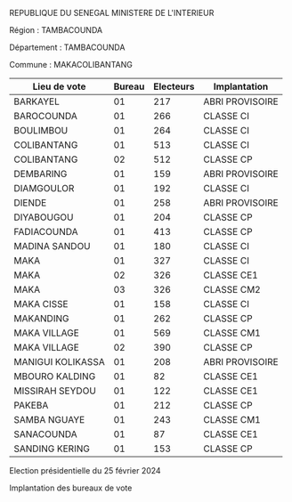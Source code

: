 REPUBLIQUE DU SENEGAL MINISTERE DE L'INTERIEUR

Région : TAMBACOUNDA

Département : TAMBACOUNDA

Commune : MAKACOLIBANTANG

| Lieu de vote | Bureau | Electeurs | Implantation |
| - | - | - | - |
| BARKAYEL | 01 | 217 | ABRI PROVISOIRE |
| BAROCOUNDA | 01 | 266 | CLASSE CI |
| BOULIMBOU | 01 | 264 | CLASSE CI |
| COLIBANTANG | 01 | 513 | CLASSE CI |
| COLIBANTANG | 02 | 512 | CLASSE CP |
| DEMBARING | 01 | 159 | ABRI PROVISOIRE |
| DIAMGOULOR | 01 | 192 | CLASSE CI |
| DIENDE | 01 | 258 | ABRI PROVISOIRE |
| DIYABOUGOU | 01 | 204 | CLASSE CP |
| FADIACOUNDA | 01 | 413 | CLASSE CP |
| MADINA SANDOU | 01 | 180 | CLASSE CI |
| MAKA | 01 | 327 | CLASSE CI |
| MAKA | 02 | 326 | CLASSE CE1 |
| MAKA | 03 | 326 | CLASSE CM2 |
| MAKA CISSE | 01 | 158 | CLASSE CI |
| MAKANDING | 01 | 262 | CLASSE CP |
| MAKA VILLAGE | 01 | 569 | CLASSE CM1 |
| MAKA VILLAGE | 02 | 390 | CLASSE CP |
| MANIGUI KOLIKASSA | 01 | 208 | ABRI PROVISOIRE |
| MBOURO KALDING | 01 | 82 | CLASSE CE1 |
| MISSIRAH SEYDOU | 01 | 122 | CLASSE CE1 |
| PAKEBA | 01 | 212 | CLASSE CP |
| SAMBA NGUAYE | 01 | 243 | CLASSE CM1 |
| SANACOUNDA | 01 | 87 | CLASSE CE1 |
| SANDING KERING | 01 | 153 | CLASSE CP |

<!-- PageNumber="4/16" -->

Election présidentielle du 25 février 2024

Implantation des bureaux de vote
